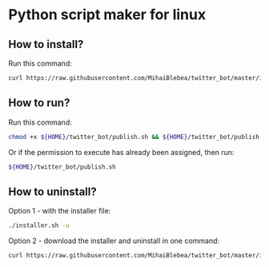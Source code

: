 # Python script maker for linux


## How to install?
Run this command:
```bash
curl https://raw.githubusercontent.com/MihaiBlebea/twitter_bot/master/installer.sh --output installer.sh --silent && chmod +x ./installer.sh && ./installer.sh
```


## How to run?
Run this command:
```bash
chmod +x ${HOME}/twitter_bot/publish.sh && ${HOME}/twitter_bot/publish.sh
```

Or if the permission to execute has already been assigned, then run:
```bash
${HOME}/twitter_bot/publish.sh
```


## How to uninstall?
Option 1 - with the installer file: 
```bash
./installer.sh -u
```

Option 2 - download the installer and uninstall in one command:
```bash
curl https://raw.githubusercontent.com/MihaiBlebea/twitter_bot/master/installer.sh --output installer.sh --silent && chmod +x ./installer.sh && ./installer.sh -u && rm -rf ./installer.sh
```